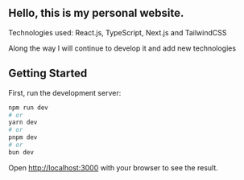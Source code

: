 
## Hello, this is my personal website.
Technologies used: React.js, TypeScript, Next.js and TailwindCSS

Along the way I will continue to develop it and add new technologies

## Getting Started

First, run the development server:

```bash
npm run dev
# or
yarn dev
# or
pnpm dev
# or
bun dev
```

Open [http://localhost:3000](http://localhost:3000) with your browser to see the result.
